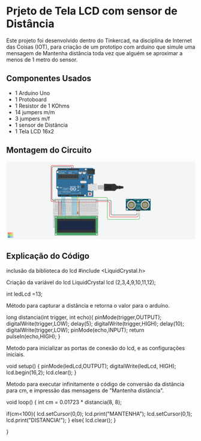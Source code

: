 # Prjeto de Tela LCD com sensor de Distância

Este projeto foi desenvolvido dentro do Tinkercad, na disciplina de Internet das Coisas (IOT),
para criação de um prototipo com arduíno que simule uma mensagem de Mantenha distância toda vez 
que alguém se aproximar a menos de 1 metro do sensor.

## Componentes Usados

- 1 Arduíno Uno
- 1 Protoboard
- 1 Resistor de 1 KOhms
- 14 jumpers m/m
- 3 jumpers m/f
- 1 sensor de Distância
- 1 Tela LCD 16x2

## Montagem do Circuito

![circuito](Tela_lcd_copy_20240924111343.ino.png)

## Explicação do Código

inclusão da biblioteca do lcd
#include <LiquidCrystal.h>

Criação da variável do lcd
LiquidCrystal lcd (2,3,4,9,10,11,12);

int ledLcd =13;

Método para capturar a distância e retorna o valor para o arduíno.

long distancia(int trigger, int echo){
  pinMode(trigger,OUTPUT);
  digitalWrite(trigger,LOW);
  delay(5);
  digitalWrite(trigger,HIGH);
  delay(10);
  digitalWrite(trigger,LOW);
  pinMode(echo,INPUT);
  return pulseIn(echo,HIGH);
}

Metodo para inicializar as portas de conexão do lcd, e as configurações iniciais.

void setup()
{
  pinMode(ledLcd,OUTPUT);
  digitalWrite(ledLcd, HIGH);
  lcd.begin(16,2);
  lcd.clear(); 
}

Metodo para executar infinitamente o código de conversão da distãncia para cm, e
impressão das mensagens de "Mantenha distância".

void loop()
{
 int cm = 0.01723 * distancia(8, 8); 
  
  if(cm<100){
    lcd.setCursor(0,0);
 	lcd.print("MANTENHA");
 	lcd.setCursor(0,1);
 	lcd.print("DISTANCIA!");
  }
  else{
    lcd.clear();
  }
 
}
